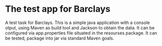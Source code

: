 # The test app for Barclays
A test task for Barclays. This is a simple java application with a console otput,
using Maven as build tool and Jackson to obtain the data. It can be configured via app.properties
file situated in the resourses package. It can be tested, package into jar via standard Maven goals.
